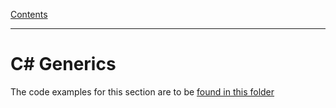 [Contents](../README.md)

----

# C# Generics
The code examples for this section are to be [found in this folder](/code/Chapter3/Templates)
